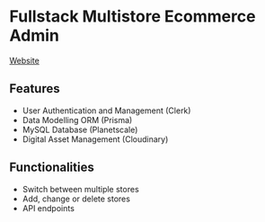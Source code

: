 # Fullstack Multistore Ecommerce Admin
[Website](https://ecommerce-admin-two-chi.vercel.app)

## Features 
- User Authentication and Management (Clerk)
- Data Modelling ORM (Prisma)
- MySQL Database (Planetscale)
- Digital Asset Management (Cloudinary)

## Functionalities
- Switch between multiple stores
- Add, change or delete stores
- API endpoints 
